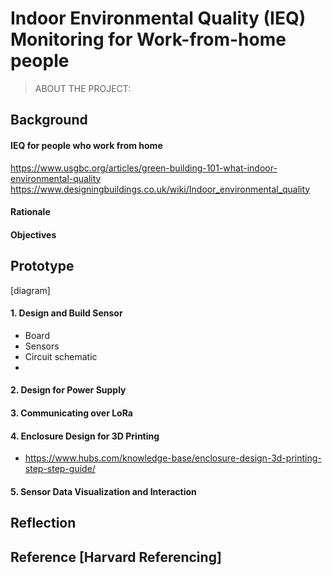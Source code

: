 # Indoor Environmental Quality (IEQ) Monitoring for Work-from-home people

<!-- > X, X & X    -->

> ABOUT THE PROJECT: 



## Background

#### IEQ for people who work from home

  https://www.usgbc.org/articles/green-building-101-what-indoor-environmental-quality
  https://www.designingbuildings.co.uk/wiki/Indoor_environmental_quality

#### Rationale

#### Objectives





## Prototype

[diagram]


#### 1. Design and Build Sensor

* Board
* Sensors
* Circuit schematic
*

#### 2. Design for Power Supply

#### 3. Communicating over LoRa

#### 4. Enclosure Design for 3D Printing
* https://www.hubs.com/knowledge-base/enclosure-design-3d-printing-step-step-guide/

#### 5. Sensor Data Visualization and Interaction





## Reflection


## Reference [Harvard Referencing]

